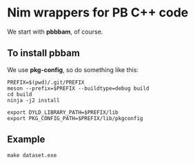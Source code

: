# Nim wrappers for PB C++ code
We start with **pbbbam**, of course.

## To install pbbam
We use **pkg-config**, so do something like this:
```
PREFIX=$(pwd)/.git/PREFIX
meson --prefix=$PREFIX --buildtype=debug build
cd build
ninja -j2 install

export DYLD_LIBRARY_PATH=$PREFIX/lib
export PKG_CONFIG_PATH=$PREFIX/lib/pkgconfig
```

## Example

```
make dataset.exe
```
